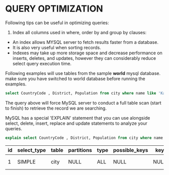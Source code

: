 # QUERY OPTIMIZATION
Following tips can be useful in optimizing queries:

1. Index all columns used in where, order by and group by clauses:
- An index allows MYSQL server to fetch results faster from a database. 
- It is also very useful when sorting records.
- Indexes may take up more storage space and decrease performance on inserts, deletes, and updates, however they can considerably reduce select query execution time.

Following examples will use tables from the sample **world** mysql database.
make sure you have switched to world database before running the examples.

```sql
select CountryCode , District, Population from city where name like 'Ka%';
```
The query above will force MySQL server to conduct a full table scan (start to finish) to retrieve the record we are searching.

MySQL has a special 'EXPLAIN' statement that you can use alongside select, delete, insert, replace and update statements to analyze your queries.

```sql
explain select CountryCode , District, Population from city where name like 'Ka%';
```


| id |select\_type | table | partitions | type |possible\_keys | key  | key\_len| ref  | rows | filtered | Extra       |
-----|-------------|-------|------------|------|---------------|------|---------|------|------|----------|-------------|
|  1 | SIMPLE      | city  | NULL       | ALL  | NULL          | NULL | NULL    | NULL | 4187 |    11.11 | Using where |


